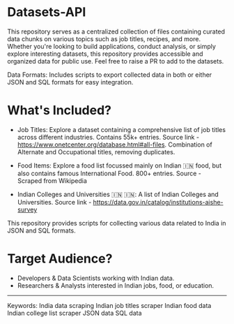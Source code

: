 # Datasets-API
This repository serves as a centralized collection of files containing curated data chunks on various topics such as job titles, recipes, and more. Whether you're looking to build applications, conduct analysis, or simply explore interesting datasets, this repository provides accessible and organized data for public use. Feel free to raise a PR to add to the datasets. 

Data Formats: Includes scripts to export collected data in both or either JSON and SQL formats for easy integration.

# What's Included?
- Job Titles: Explore a dataset containing a comprehensive list of job titles across different industries. Contains 55k+ entries. Source link - https://www.onetcenter.org/database.html#all-files. Combination of Alternate and Occupational titles, removing duplicates. 

- Food Items: Explore a food list focussed mainly on Indian 🇮🇳  food, but also contains famous International Food. 800+ entries. Source - Scraped from Wikipedia

- Indian Colleges and Universities 🇮🇳 🇮🇳: A list of Indian Colleges and Universities. Source link - https://data.gov.in/catalog/institutions-aishe-survey

This repository provides scripts for collecting various data related to India in JSON and SQL formats.

# Target Audience?

- Developers & Data Scientists working with Indian data.
- Researchers & Analysts interested in Indian jobs, food, or education.


--------------------------------------------------------------------------------------------------------------------------------------------------------------------------------------------------------
Keywords:
India data scraping
Indian job titles scraper
Indian food data
Indian college list scraper
JSON data
SQL data
